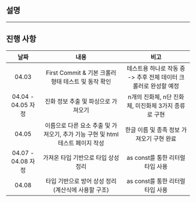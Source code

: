 ## 설명

---
## 진행 사항
|날짜|내용|비고|
|:---:|:---:|:---:|
|04.03|First Commit & 기본 크롤러 형태 테스트 및 동작 확인|테스트용 하나로 작동 중 -> 추후 전체 데이터 크롤러로 완성할 예정|
|04.04 - 04.05 자정|진화 정보 추출 및 파싱으로 가져오기|n개의 진화체, n단 진화체, 미진화체 3가지 종류로 구현|
|04.05|이름으로 다른 요소 추출 및 가져오기, 추가 기능 구현 및 html 테스트 페이지 작성|한글 이름 및 종족 정보 가져오기 구현 완료|
|04.07 - 04.08 자정|가져온 타입 기반으로 타입 상성 정리|as const를 통한 리터럴 타입 사용|
|04.08|타입 기반으로 방어 상성 정리 (계산식에 사용할 구조)|as const를 통한 리터럴 타입 사용|
